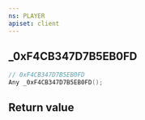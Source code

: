 ```yaml
---
ns: PLAYER
apiset: client
---
```

## _0xF4CB347D7B5EB0FD

```c
// 0xF4CB347D7B5EB0FD
Any _0xF4CB347D7B5EB0FD();
```



## Return value

